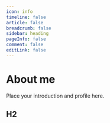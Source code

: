 ```yaml
---
icon: info
timeline: false
article: false
breadcrumb: false
sidebar: heading
pageInfo: false
comment: false
editLink: false
---
```


# About me

Place your introduction and profile here.

## H2